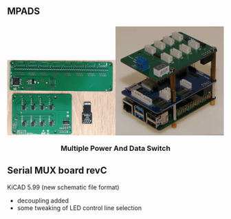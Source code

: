 ## MPADS
<h3 align=center><a href=#mpads><img src="images/mpadsv3.jpg" alt="Assembled device" width="50%"></a><a href=#mpads><img src="images/mpads.jpg" alt="Assembled device" width="50%"></a><p><p>Multiple Power And Data Switch</h3>

## Serial MUX board revC
KiCAD 5.99 (new schematic file format)
- decoupling added
- some tweaking of LED control line selection

